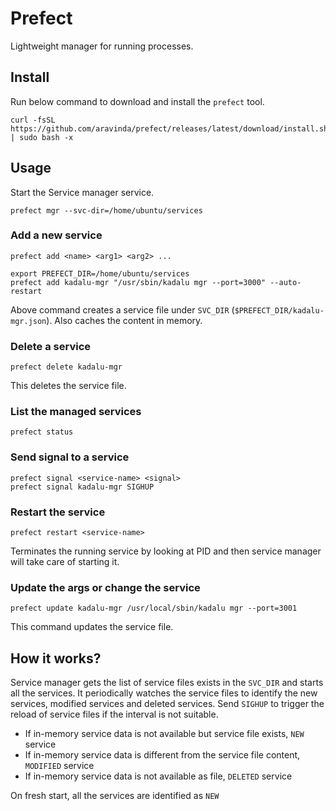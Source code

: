 # Prefect

Lightweight manager for running processes.

## Install

Run below command to download and install the `prefect` tool.

```
curl -fsSL https://github.com/aravinda/prefect/releases/latest/download/install.sh | sudo bash -x
```

## Usage

Start the Service manager service. 

```
prefect mgr --svc-dir=/home/ubuntu/services
```

### Add a new service

```
prefect add <name> <arg1> <arg2> ...
```

```
export PREFECT_DIR=/home/ubuntu/services
prefect add kadalu-mgr "/usr/sbin/kadalu mgr --port=3000" --auto-restart
```

Above command creates a service file under `SVC_DIR` (`$PREFECT_DIR/kadalu-mgr.json`). Also caches the content in memory.

### Delete a service

```
prefect delete kadalu-mgr
```

This deletes the service file.

### List the managed services

```
prefect status
```

### Send signal to a service

```
prefect signal <service-name> <signal>
prefect signal kadalu-mgr SIGHUP
```

### Restart the service

```
prefect restart <service-name>
```

Terminates the running service by looking at PID and then service manager will take care of starting it.

### Update the args or change the service

```
prefect update kadalu-mgr /usr/local/sbin/kadalu mgr --port=3001
```

This command updates the service file.

## How it works?

Service manager gets the list of service files exists in the `SVC_DIR` and starts all the services. It periodically watches the service files to identify the new services, modified services and deleted services. Send `SIGHUP` to trigger the reload of service files if the interval is not suitable.

- If in-memory service data is not available but service file exists, `NEW` service
- If in-memory service data is different from the service file content, `MODIFIED` service
- If in-memory service data is not available as file, `DELETED` service

On fresh start, all the services are identified as `NEW`

